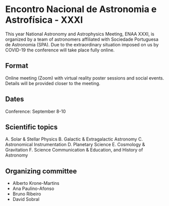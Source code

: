 # Encontro Nacional de Astronomia e Astrofísica - XXXI

This year National Astronomy and Astrophysics Meeting, ENAA XXXI, is organized by a team of astronomers affiliated with Sociedade Portuguesa de Astronomia (SPA). Due to the extraordinary situation imposed on us by COVID-19 the conference will take place fully online.


## Format
Online meeting (Zoom) with virtual reality poster sessions and social events. Details will be provided closer to the meeting.

## Dates
Conference: September 8-10

## Scientific topics
A. Solar & Stellar Physics
B. Galactic & Extragalactic Astronomy
C. Astronomical Instrumentation
D. Planetary Science
E. Cosmology & Gravitation
F. Science Communication & Education, and History of Astronomy


## Organizing committee 
- Alberto Krone-Martins
- Ana Paulino-Afonso
- Bruno Ribeiro
- David Sobral
